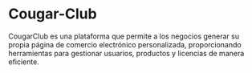 # Cougar-Club

CougarClub es una plataforma que permite a los negocios generar su propia página de comercio electrónico personalizada, proporcionando herramientas para gestionar usuarios, productos y licencias de manera eficiente.
